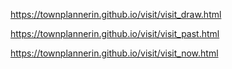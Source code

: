 https://townplannerin.github.io/visit/visit_draw.html

https://townplannerin.github.io/visit/visit_past.html


https://townplannerin.github.io/visit/visit_now.html 
